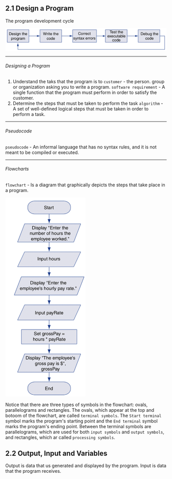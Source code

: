 ## 2.1 Design a Program

The program development cycle

<img src="./img/program cycle.png" width="700">

---

<h6>Designing a Program</h6>

1. Understand the taks that the program is to
   `customer` - the person. group or organization asking you to write a program.
   `software requirement` - A single function that the program must perform in order to satisfy the customer.
2. Determine the steps that must be taken to perform the task
   `algorithm` - A set of well-defined logical steps that must be taken in order to perform a task.

---

<h6>Pseudocode</h6>

`pseudocode` - An informal language that has no syntax rules, and it is not meant to be compiled or executed.

---

<h6>Flowcharts</h6>

`flowchart` - Is a diagram that graphically depicts the steps that take place in a program.

<img src="./img/flowchart.png" width="250">

Notice that there are three types of symbols in the flowchart: ovals, parallelograms and rectangles. The ovals, which appear at the top and botoom of the flowchart, are called `terminal symbols`. The `Start terminal` symbol marks the program's starting point and the `End terminal` symbol marks the program's ending point.
Between the terminal symbols are parallelograms, which are used for both `input symbols` and `output symbols`, and rectangles, which ar called `processing symbols`.

## 2.2 Output, Input and Variables

Output is data that us generated and displayed by the program.
Input is data that the program receives.
